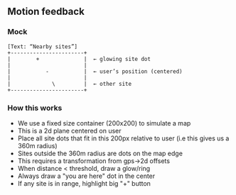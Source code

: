 ## Motion feedback 

### Mock
```
[Text: “Nearby sites”]
+-----------------------+
|        +              |  ← glowing site dot
|                       |
|           -           |  ← user’s position (centered)
|                       |
|             \         |  ← other site
+-----------------------+
```


### How this works 

* We use a fixed size container (200x200) to simulate a map
* This is a 2d plane centered on user 
* Place all site dots that fit in this 200px relative to user (i.e this gives us a 360m radius)
* Sites outside the 360m radius are dots on the map edge
* This requires a transformation from gps->2d offsets
* When distance < threshold, draw a glow/ring
* Always draw a "you are here" dot in the center
* If any site is in range, highlight big "+" button 




